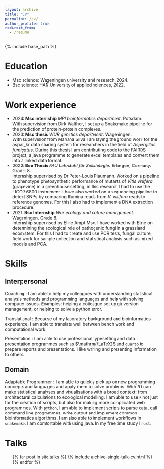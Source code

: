 ```yaml
---
layout: archive
title: "CV"
permalink: /cv/
author_profile: true
redirect_from:
  - /resume
---
```


{% include base_path %}

<!-- My CV can also be downloaded [here](https://git.wur.nl/sibbe.bakker/public-portfolio/-/raw/main/curriculum_vitae/cv-sibbe_bakker.pdf?ref_type=heads&inline=false). -->

Education
======

* Msc science: Wageningen university and research, 2024.
* Bsc science: HAN University of applied sciences, 2022.

Work experience
======
* 2024:  **Msc internship** *MPI bioinformatics department*. Potsdam. <br> With supervision from Dirk Walther, I set up a Snakemake pipeline for the prediction of protein-protein complexes.
* 2023:  **Msc thesis** *WUR genetics department*. Wageningen. <br>With supervision from Mariana Silva I am laying the ground work for the aspar_kr data sharing system for researchers in the field of *Aspergillus fumigatus*. During this thesis I am contributing code to the FAIRDS project, a java programme to generate excel templates and convert them into a linked data format.
* 2022: **Bsc Thesis** *FAU Lehrstuhl für Zellbiologie.* Erlangen, Germany. Grade: 8. <br>Internship supervised by Dr Peter-Louis Plaumann. Worked on a pipeline to phenotype
  photosynthetic performance of mutants of *Vitis vinifera* (grapevine) in a greenhouse
  setting, in this research I had to use the LICOR 6800 instrument. I have also worked on a
  sequencing pipeline to detect SNPs by comparing Illumina reads from *V. vinifera* reads
  to reference genomes. For this I also had to implement a DNA extraction procedure.
* 2021: **Bsc Internship** *Wur ecology and nature management*. Wageningen. Grade 8. <br> Internship supervised by Eline Ampt Msc. I have worked with Eline on determining the
  ecological role of pathogenic fungi in a grassland ecosystem. For this I had to create and
  use PCR tests, fungal culture, field work for sample collection and statistical analysis
  such as mixed models and PCA.

# Skills

## Interpersonal

Coaching
:	I am able to help my colleagues with understanding statistical analysis methods and
programming languages and help with solving computer issues. Examples: helping a
colleague set up git version management, or helping to solve a python error.

Translational
:	Because of my laboratory background and bioinformatics experience, I am able to
translate well between bench work and computational work.

Presentation
:	I am able to use professional typesetting and data presentation programmes such as
$\mathrm{\LaTeX}$ and `quarto` to prepare reports and presentations. I like writing and presenting
information to others.

## Domain

Adaptable Programmer
:	I am able to quickly pick up on new programming concepts and languages and apply them to solve problems. With R I can make statistical analyses and visualisations with a broad context: from architectural calculations to ecological modelling. I am able to use `R` not just for the creation of scripts, but also for making more complicated web programmes. With `python`, I am able to implement scripts to parse data, call command line programmes, write output and implement common bioinformatics  algorithms. I am also able to implement workflows in `snakemake`. I am comfortable with using java. In
my free time study I `rust`.


Talks
======
  <ul>{% for post in site.talks %}
    {% include archive-single-talk-cv.html %}
  {% endfor %}</ul>
